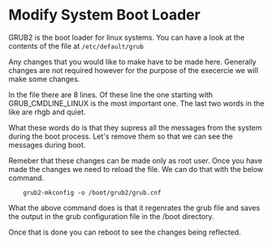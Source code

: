 # Modify System Boot Loader


GRUB2 is the boot loader for linux systems. You can have a look at the contents of the file at `/etc/default/grub`

Any changes that you would like to make have to be made here. Generally changes are not required however for the purpose of the execercie we will make some changes.

In the file there are 8 lines. Of these line the one starting with GRUB_CMDLINE_LINUX is the most important one. The last two words in the like are rhgb and quiet. 

What these words do is that they supress all the messages from the system during the boot process. Let's remove them so that we can see the messages during boot.

Remeber that these changes can be made only as root user. Once you have made the changes we need to reload the file. We can do that with the below command.


		grub2-mkconfig -o /boot/grub2/grub.cnf



What the above command does is that it regenrates the grub file and saves the output in the grub configuration file in the /boot directory. 

Once that is done you can reboot to see the changes being reflected. 


